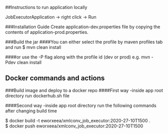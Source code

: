 ##Instructions to run application locally

JobExecutorApplication -> right click -> Run

###Installation Guide
Create application-dev.properties file by copying the contents of application-prod.properties.

###Build the jar
####You can either select the profile by maven profiles tab and run 
$ mvn clean install

####or use the -P flag along with the profile id (dev or prod)
e.g. mvn -Pdev clean install 

## Docker commands and actions

###Build image and deploy to a docker repo 
####First way
-inside app root directory run dockerhub.sh file

####Second way
-inside app root directory run the following commands after changing build time

$ docker build -t eworxeea/xmlconv_job_executor:2020-27-10T1500 .  <br>
$ docker push eworxeea/xmlconv_job_executor:2020-27-10T1500   <br>

